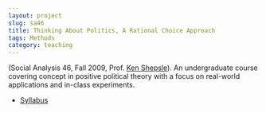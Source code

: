 ```yaml
---
layout: project
slug: sa46
title: Thinking About Politics, A Rational Choice Approach
tags: Methods
category: teaching
---
```


(Social Analysis 46, Fall 2009, Prof. [Ken Shepsle][ks]). An
undergraduate course covering concept in positive political theory
with a focus on real-world applications and in-class experiments.
  
* [Syllabus][]

[ks]: http://scholar.harvard.edu/kshepsle/home
[Syllabus]: /files/teaching/sa46-syllabus.pdf
